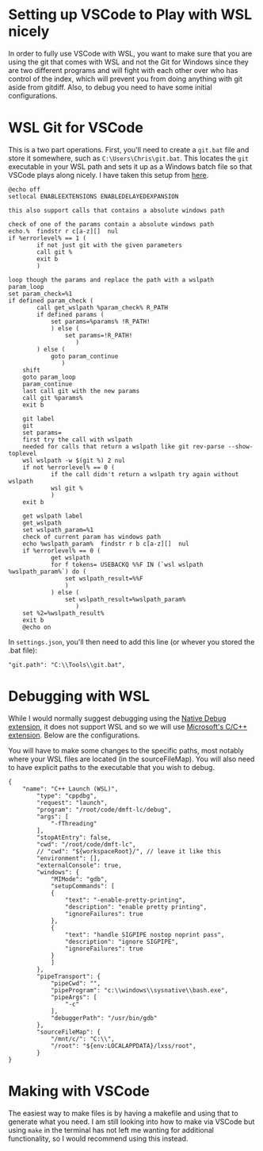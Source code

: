 # Setting up VSCode to Play with WSL nicely
In order to fully use VSCode with WSL, you want to make sure that you are using the git that comes with WSL 
and not the Git for Windows since they are two different programs and will fight with each other over who
has control of the index, which will prevent you from doing anything with git aside from gitdiff. 
Also, to debug you need to have some initial configurations.

# WSL Git for VSCode
This is a two part operations. 
First, you'll need to create a `git.bat` file and store it somewhere, such as `C:\Users\Chris\git.bat`. 
This locates the `git` executable in your WSL path and sets it up as a Windows batch file so that VSCode plays along nicely. 
I have taken this setup from [here](https://gist.github.com/victor-perez/8ba25540394ec68b11f4b2699fb4d4ce).

```
@echo off
setlocal ENABLEEXTENSIONS ENABLEDELAYEDEXPANSION

this also support calls that contains a absolute windows path

check of one of the params contain a absolute windows path
echo.%  findstr r c[a-z][]  nul
if %errorlevel% == 1 (
		if not just git with the given parameters
		call git %
		exit b
		)

loop though the params and replace the path with a wslpath
param_loop
set param_check=%1
if defined param_check (
		call get_wslpath %param_check% R_PATH
		if defined params (
			set params=%params% !R_PATH!
			) else (
				set params=!R_PATH!
			       )    
		) else (
			goto param_continue
		       )
	shift
	goto param_loop
	param_continue
	last call git with the new params
	call git %params%
	exit b

	git label
	git
	set params=
	first try the call with wslpath
	needed for calls that return a wslpath like git rev-parse --show-toplevel
	wsl wslpath -w $(git %) 2 nul 
	if not %errorlevel% == 0 (
			if the call didn't return a wslpath try again without wslpath
			wsl git %
			)
	exit b

	get wslpath label
	get_wslpath
	set wslpath_param=%1
	check of current param has windows path
	echo %wslpath_param%  findstr r b c[a-z][]  nul
	if %errorlevel% == 0 (
			get wslpath
			for f tokens= USEBACKQ %%F IN (`wsl wslpath %wslpath_param%`) do (
				set wslpath_result=%%F
				)
			) else (
				set wslpath_result=%wslpath_param%
			       )
	set %2=%wslpath_result%
	exit b
	@echo on
```

In `settings.json`, you'll then need to add this line (or whever you stored the
.bat file):

```
"git.path": "C:\\Tools\\git.bat",
```



# Debugging with WSL 
While I would normally suggest debugging using the [Native Debug
extension](https://github.com/WebFreak001/code-debug), it does not support WSL
and so we will use [Microsoft's C/C++
extension](https://github.com/Microsoft/vscode-cpptools). Below are the
configurations.  

You will have to make some changes to the specific paths, most notably where your WSL files are located (in the sourceFileMap).
You will also need to have explicit paths to the executable that you wish to debug.


```
{
	"name": "C++ Launch (WSL)",
		"type": "cppdbg",
		"request": "launch",
		"program": "/root/code/dmft-lc/debug",
		"args": [
			"-fThreading"
		],
		"stopAtEntry": false,
		"cwd": "/root/code/dmft-lc",
		// "cwd": "${workspaceRoot}/", // leave it like this
		"environment": [],
		"externalConsole": true,
		"windows": {
			"MIMode": "gdb",
			"setupCommands": [
			{
				"text": "-enable-pretty-printing",
				"description": "enable pretty printing",
				"ignoreFailures": true
			},
			{
				"text": "handle SIGPIPE nostop noprint pass",
				"description": "ignore SIGPIPE",
				"ignoreFailures": true
			}
			]
		},
		"pipeTransport": {
			"pipeCwd": "",
			"pipeProgram": "c:\\windows\\sysnative\\bash.exe",
			"pipeArgs": [
				"-c"
			],
			"debuggerPath": "/usr/bin/gdb"
		},
		"sourceFileMap": {
			"/mnt/c/": "C:\\",
			"/root": "${env:LOCALAPPDATA}/lxss/root",
		}
}
```


# Making with VSCode

The easiest way to make files is by having a makefile and using that to generate
what you need. I am still looking into how to make via VSCode but using `make`
in the terminal has not left me wanting for additional functionality, so I would
recommend using this instead.

